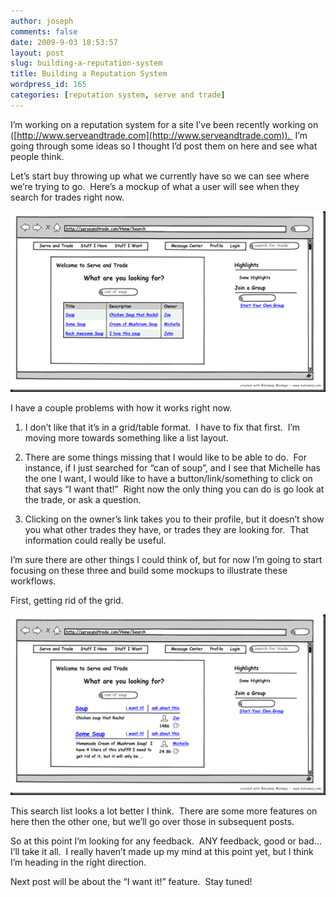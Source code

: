```yaml
---
author: joseph
comments: false
date: 2009-9-03 18:53:57
layout: post
slug: building-a-reputation-system
title: Building a Reputation System
wordpress_id: 165
categories: [reputation system, serve and trade]
---
```


I’m working on a reputation system for a site I’ve been recently working on ([http://www.serveandtrade.com](http://www.serveandtrade.com)).  I’m going through some ideas so I thought I’d post them on here and see what people think.

Let’s start buy throwing up what we currently have so we can see where we’re trying to go.  Here’s a mockup of what a user will see when they search for trades right now.

[![currentsearchconcept](/images/posts/2009/09/currentsearchconcept_thumb1.png)](/images/posts/2009/09/currentsearchconcept1.png)

I have a couple problems with how it works right now.

  1. I don’t like that it’s in a grid/table format.  I have to fix that first.  I’m moving more towards something like a list layout.

	
  2. There are some things missing that I would like to be able to do.  For instance, if I just searched for “can of soup”, and I see that Michelle has the one I want, I would like to have a button/link/something to click on that says “I want that!”  Right now the only thing you can do is go look at the trade, or ask a question.

	
  3. Clicking on the owner’s link takes you to their profile, but it doesn’t show you what other trades they have, or trades they are looking for.  That information could really be useful.


I’m sure there are other things I could think of, but for now I’m going to start focusing on these three and build some mockups to illustrate these workflows.

First, getting rid of the grid.

[![newsearchconcept](/images/posts/2009/09/newsearchconcept_thumb1.png)](/images/posts/2009/09/newsearchconcept1.png)

This search list looks a lot better I think.  There are some more features on here then the other one, but we’ll go over those in subsequent posts.

So at this point I’m looking for any feedback.  ANY feedback, good or bad… I’ll take it all.  I really haven’t made up my mind at this point yet, but I think I’m heading in the right direction.

Next post will be about the “I want it!” feature.  Stay tuned!
